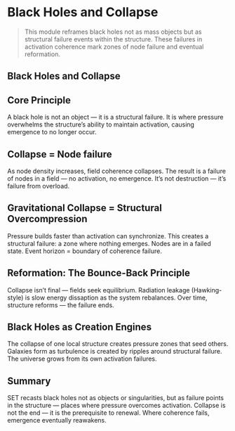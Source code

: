 # Black Holes and Collapse

> This module reframes black holes not as mass objects but as structural failure events within the structure. These failures in activation coherence mark zones of node failure and eventual reformation.



## Black Holes and Collapse
## Core Principle
A black hole is not an object — it is a structural failure.
It is where pressure overwhelms the structure’s ability to maintain activation, causing emergence to no longer occur.
## Collapse = Node failure 
As node density increases, field coherence collapses.
The result is a failure of nodes in a field — no activation, no emergence.
It’s not destruction — it’s failure from overload.
## Gravitational Collapse = Structural Overcompression
Pressure builds faster than activation can synchronize.
This creates a structural failure: a zone where nothing emerges. Nodes are in a failed state. 
Event horizon = boundary of coherence failure.
## Reformation: The Bounce-Back Principle
Collapse isn’t final — fields seek equilibrium.
Radiation leakage (Hawking-style) is slow energy dissaption as the system rebalances.
Over time, structure reforms — the failure ends.
## Black Holes as Creation Engines
The collapse of one local structure creates pressure zones that seed others.
Galaxies form as turbulence is created by ripples around structural failure.
The universe grows from its own activation failures.
## Summary
SET recasts black holes not as objects or singularities, but as failure points in the structure — places where pressure overcomes activation.
Collapse is not the end — it is the prerequisite to renewal.
Where coherence fails, emergence eventually reawakens.